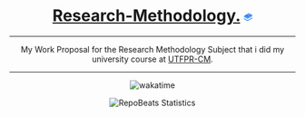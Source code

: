 <div align="center">
  
# [Research-Methodology.](https://github.com/BrenoFariasdaSilva/Research-Methodology) <img src="https://github.com/BrenoFariasdaSilva/Research-Methodology/blob/main/assets/BooksStack.svg"  width="3%" height="3%">

</div>

<div align="center">
  
---

My Work Proposal for the Research Methodology Subject that i did my university course at [UTFPR-CM](https://pt.wikipedia.org/wiki/Universidade_Tecnol%C3%B3gica_Federal_do_Paran%C3%A1).
  
---

</div>

<div align="center">

![wakatime](https://wakatime.com/badge/github/BrenoFariasdaSilva/Research-Methodology.svg)
  
</div>

<div align="center">
  
![RepoBeats Statistics](https://repobeats.axiom.co/api/embed/1a121081a586a21625ff4e058ff4edf59269e1a9.svg "Repobeats analytics image")

</div>